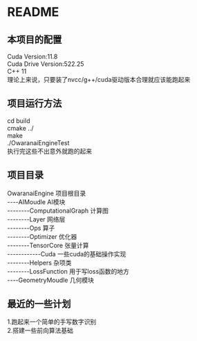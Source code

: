 # README
## 本项目的配置  

Cuda Version:11.8  
Cuda Drive Version:522.25  
C++ 11  
理论上来说，只要装了nvcc/g++/cuda驱动版本合理就应该能跑起来  

##  项目运行方法  

cd build  
cmake ../  
make  
./OwaranaiEngineTest  
执行完这些不出意外就跑的起来  

## 项目目录  

OwaranaiEngine  项目根目录  
----AIMoudle  AI模块  
--------ComputationalGraph 计算图     
--------Layer 网络层  
--------Ops  算子  
--------Optimizer  优化器  
--------TensorCore  张量计算  
------------Cuda  一些cuda的基础操作实现  
--------Helpers  杂项类  
--------LossFunction  用于写loss函数的地方  
----GeometryMoudle  几何模块  

## 最近的一些计划

1.跑起来一个简单的手写数字识别  
2.搭建一些前向算法基础 

